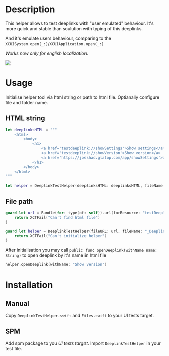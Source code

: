 # Description

This helper allows to test deeplinks with "user emulated" behaviour. It's more quick and stable than soulution with typing of this deeplinks.

And it's emulate users behaviour, comparing to the `XCUISystem.open(_:)`/`XCUIApplication.open(_:)`

*Works now only for english localization.*

<img src="https://josshad.github.io/LeavesDiagram/deeplinks.gif">

# Usage

Initialise helper tool via html string or path to html file. Optianally configure file and folder name.

## HTML string
```swift
let deeplinksHTML = """
    <html>
        <body>
            <h1>
                <a href='testdeeplink://showSettings'>Show settings</a>
                <a href='testdeeplink://showVersion'>Show version</a>
                <a href='https://josshad.glatop.com/app/showSettings'>Universal</a>
            </h1>
        </body>
    </html>
"""

let helper = DeeplinkTestHelper(deeplinksHTML: deeplinksHTML, fileName: "_Deeplinks_")
```

## File path
```swift
guard let url = Bundle(for: type(of: self)).url(forResource: "testDeeplinks", withExtension: "html") else {
    return XCTFail("Can't find html file")
}

guard let helper = DeeplinkTestHelper(fileURL: url, fileName: "_Deeplinks_") else {
    return XCTFail("Can't initialize helper")
}
```

After initialisation you may call `public func openDeeplink(withName name: String)` to open deeplink by it's name in html file

```swift
helper.openDeeplink(withName: "Show version")
```

# Installation

## Manual
Copy `DeeplinkTestHelper.swift` and `Files.swift` to your UI tests target. 

## SPM
Add spm package to you *UI tests target*. Import `DeeplinkTestHelper` in your test file.

